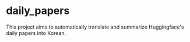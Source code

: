 # daily_papers
This project aims to automatically translate and summarize Huggingface's daily papers into Korean.

